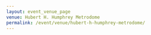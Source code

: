 ```yaml
---
layout: event_venue_page
venue: Hubert H. Humphrey Metrodome
permalink: /event/venue/hubert-h-humphrey-metrodome/
---
```


